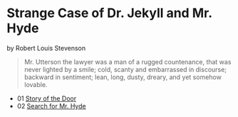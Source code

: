 Strange Case of Dr. Jekyll and Mr. Hyde
=======================================

by Robert Louis Stevenson

> Mr. Utterson the lawyer was a man of a rugged countenance, that was
> never lighted by a smile; cold, scanty and embarrassed in
> discourse; backward in sentiment; lean, long, dusty, dreary, and
> yet somehow lovable.

- 01 [Story of the Door](01.md)
- 02 [Search for Mr. Hyde](02.md)

